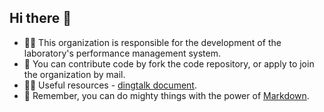 ## Hi there 👋

+ 🙋‍♀️ This organization is responsible for the development of the laboratory's performance management system.  
+ 🌈 You can contribute code by fork the code repository, or apply to join the organization by mail.  
+ 👩‍💻 Useful resources - [dingtalk document](https://developers.dingtalk.com/document/).  
+ 🧙 Remember, you can do mighty things with the power of [Markdown](https://guides.github.com/features/mastering-markdown/).    

